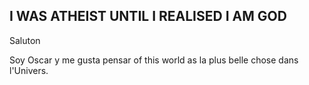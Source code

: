 **I WAS ATHEIST UNTIL I REALISED I AM GOD**
----
Saluton 

Soy Oscar y me gusta pensar of this world as la plus belle chose dans l'Univers.
